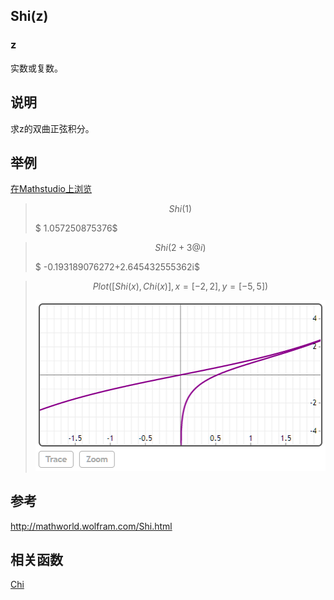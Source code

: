 ## Shi(z)

### z
实数或复数。

## 说明
求z的双曲正弦积分。


## 举例  
[在Mathstudio上浏览](http://mathstud.io/?input[0]=U2hpKDEp&input[1]=U2hpKDIrM0BpKQ%3D%3D&input[2]=UGxvdChbU2hpKHgpLENoaSh4KV0seD1bLTIsMl0seT1bLTUsNV0p)


>   ```math
>   Shi(1)
>   ```
>   $ 1.057250875376$


>   ```math
>   Shi(2+3@i)
>   ```
>   $ -0.193189076272+2.645432555362i$


>   ```math
>   Plot([Shi(x), Chi(x)], x=[-2, 2], y=[-5, 5])
>   ```
>   ![shi](../_media/S/shi.png)



## 参考

http://mathworld.wolfram.com/Shi.html

## 相关函数

[Chi](C/Chi)